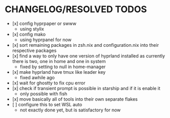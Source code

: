 # CHANGELOG/RESOLVED TODOS

- \[x\] config hyprpaper or swww
  - using stylix
- \[x\] config mako
  - using hyprpanel for now
- \[x\] sort remaining packages in zsh.nix and configuration.nix into their
  respective packages
- \[x\] find a way to only have one version of hyprland installed as currently
  there is two, one in home and one in system
  - fixed by setting to null in home-manager
- \[x\] make hyprland have tmux like leader key
  - fixed awhile ago
- \[x\] wait for ghostty to fix cpu error
- \[x\] check if transient prompt is possible in starship and if it is enable it
  - only possible with fish
- \[x\] move basically all of tools into their own separate flakes
- \[ \] configure this to set WSL auto
  - not exactly done yet, but is satisfactory for now

